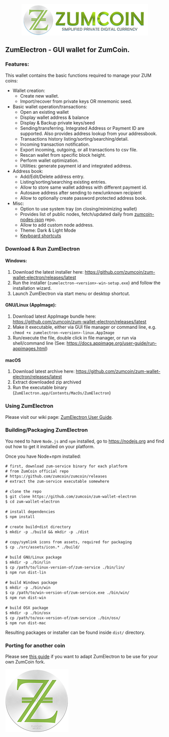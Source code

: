 <p align="center"><img src="https://raw.githubusercontent.com/zumcoin/zum-assets/master/ZumCoin/zumcoin_logo_design/3d_green_lite_bg/ZumLogo_800x200px_lite_bg.png" width="400"></p>

## ZumElectron - GUI wallet for ZumCoin.


### Features:

This wallet contains the basic functions required to manage your ZUM coins:

* Wallet creation:
  * Create new wallet.
  * Import/recover from private keys OR mnemonic seed.
* Basic wallet operation/transactions:
  * Open an existing  wallet
  * Display wallet address & balance
  * Display & Backup private keys/seed
  * Sending/transferring. Integrated Address or Payment ID are supported. Also provides address lookup from your addressbook.
  * Transactions history listing/sorting/searching/detail.
  * Incoming transaction notification.
  * Export incoming, outgoing, or all transactions to csv file.
  * Rescan wallet from specific block height.
  * Perform wallet optimization.
  * Utilities: generate payment id and integrated address.
* Address book:
  * Add/Edit/Delete address entry.
  * Listing/sorting/searching existing entries.
  * Allow to store same wallet address with different payment id.
  * Autosave address after sending to new/unknown recipient
  * Allow to optionally create password protected address book.
* Misc:
  * Option to use system tray (on closing/minimizing wallet)
  * Provides list of public nodes, fetch/updated daily from [zumcoin-nodes-json](https://github.com/zumcoin/zumcoin-nodes-json) repo.
  * Allow to add custom node address.
  * Theme: Dark & Light Mode
  * [Keyboard shortcuts](docs/shortcut.md)

### Download &amp; Run ZumElectron

#### Windows:
1. Download the latest installer here: https://github.com/zumcoin/zum-wallet-electron/releases/latest
2. Run the installer (`zumelectron-<version>-win-setup.exe`) and follow the installation wizard.
3. Launch ZumElectron via start menu or desktop shortcut.

#### GNU/Linux (AppImage):
1. Download latest AppImage bundle here: https://github.com/zumcoin/zum-wallet-electron/releases/latest
2. Make it executable, either via GUI file manager or command line, e.g. `chmod +x zumelectron-<version>-linux.AppImage`
3. Run/execute the file, double click in file manager, or run via shell/command line (See: https://docs.appimage.org/user-guide/run-appimages.html)

#### macOS
1. Download latest archive here: https://github.com/zumcoin/zum-wallet-electron/releases/latest
2. Extract downloaded zip archived
3. Run the executable binary (`ZumElectron.app/Contents/MacOs/ZumElectron`)

### Using ZumElectron
Please visit our wiki page: [ZumElectron User Guide](../../wiki).

### Building/Packaging ZumElectron
You need to have `Node.js` and `npm` installed, go to https://nodejs.org and find out how to get it installed on your platform.

Once you have Node+npm installed:
```
# first, download zum-service binary for each platform
# from ZumCoin official repo
# https://github.com/zumcoin/zumcoin/releases
# extract the zum-service executable somewhere

# clone the repo
$ git clone https://github.com/zumcoin/zum-wallet-electron
$ cd zum-wallet-electron

# install dependencies
$ npm install

# create build+dist directory
$ mkdir -p ./build && mkdir -p ./dist

# copy/symlink icons from assets, required for packaging
$ cp ./src/assets/icon.* ./build/

# build GNU/Linux package
$ mkdir -p ./bin/lin
$ cp /path/to/linux-version-of/zum-service ./bin/lin/
$ npm run dist-lin

# build Windows package
$ mkdir -p ./bin/win
$ cp /path/to/win-version-of/zum-service.exe ./bin/win/
$ npm run dist-win

# build OSX package
$ mkdir -p ./bin/osx
$ cp /path/to/osx-version-of/zum-service ./bin/osx/
$ npm run dist-mac
```
Resulting packages or installer can be found inside `dist/` directory.

### Porting for another coin
Please see [this guide](docs/porting.md) if you want to adapt ZumElectron to be use for your own ZumCoin fork.

![ZumElectron](docs/zumelectron.png)
